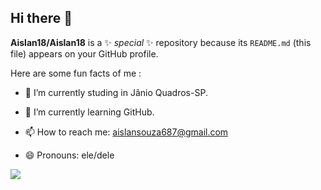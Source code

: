 ## Hi there 👋


**Aislan18/Aislan18** is a ✨ _special_ ✨ repository because its `README.md` (this file) appears on your GitHub profile.

Here are some fun facts of me :

- 🔭 I’m currently studing in Jânio Quadros-SP.
- 🌱 I’m currently learning GitHub.

- 📫 How to reach me: aislansouza687@gmail.com
- 😄 Pronouns: ele/dele

![](https://tenor.com/pt-BR/view/whatever-really-unimpressed-meh-blank-gif-18328132645123959172)

